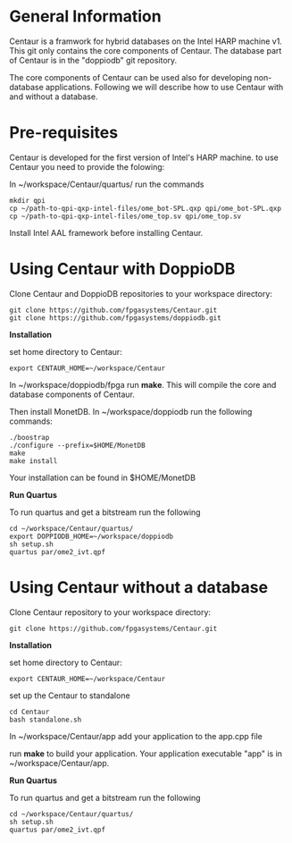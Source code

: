 General Information
===================================================
Centaur is a framwork for hybrid databases on the Intel HARP machine v1.
This git only contains the core components of Centaur. The database part of Centaur is in the "doppiodb" git repository. 

The core components of Centaur can be used also for developing non-database applications. 
Following we will describe how to use Centaur with and without a database.

Pre-requisites
====================================

Centaur is developed for the first version of Intel's HARP machine. to use Centaur you need to provide the folowing:

In ~/workspace/Centaur/quartus/ run the commands

	mkdir qpi
	cp ~/path-to-qpi-qxp-intel-files/ome_bot-SPL.qxp qpi/ome_bot-SPL.qxp
	cp ~/path-to-qpi-qxp-intel-files/ome_top.sv qpi/ome_top.sv

Install Intel AAL framework before installing Centaur.


Using Centaur with DoppioDB
====================================

Clone Centaur and DoppioDB repositories to your workspace directory:

	git clone https://github.com/fpgasystems/Centaur.git
	git clone https://github.com/fpgasystems/doppiodb.git

**Installation**

set home directory to Centaur:

	export CENTAUR_HOME=~/workspace/Centaur

In ~/workspace/doppiodb/fpga run **make**. This will compile the core and database components of Centaur. 

Then install MonetDB. In ~/workspace/doppiodb run the following commands:

	./boostrap
	./configure --prefix=$HOME/MonetDB
	make
	make install

Your installation can be found in $HOME/MonetDB

**Run Quartus**

To run quartus and get a bitstream run the following

	cd ~/workspace/Centaur/quartus/
	export DOPPIODB_HOME=~/workspace/doppiodb
	sh setup.sh
	quartus par/ome2_ivt.qpf


Using Centaur without a database
==============================================

Clone Centaur repository to your workspace directory:

	git clone https://github.com/fpgasystems/Centaur.git

**Installation**

set home directory to Centaur:

	export CENTAUR_HOME=~/workspace/Centaur

set up the Centaur to standalone

	cd Centaur
	bash standalone.sh 

In ~/workspace/Centaur/app
add your application to the app.cpp file

run **make** to build your application. 
Your application executable "app" is in ~/workspace/Centaur/app.

**Run Quartus**

To run quartus and get a bitstream run the following

	cd ~/workspace/Centaur/quartus/
	sh setup.sh
	quartus par/ome2_ivt.qpf










